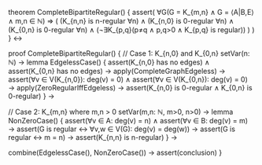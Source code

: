 theorem CompleteBipartiteRegular() {
  assert(
    ∀G(G = K_{m,n} ∧ G = ⟨A|B,E⟩ ∧ m,n ∈ ℕ) ⇒
    (
      (K_{n,n} is n-regular ∀n) ∧
      (K_{n,0} is 0-regular ∀n) ∧
      (K_{0,n} is 0-regular ∀n) ∧
      (¬∃K_{p,q}(p≠q ∧ p,q>0 ∧ K_{p,q} is regular))
    )
  )
} ↔

proof CompleteBipartiteRegular() {
  // Case 1: K_{n,0} and K_{0,n}
  setVar(n: ℕ) →
  lemma EdgelessCase() {
    assert(K_{n,0} has no edges) ∧
    assert(K_{0,n} has no edges) →
    apply(CompleteGraphEdgeless) →
    assert(∀v ∈ V(K_{n,0}): deg(v) = 0) ∧
    assert(∀v ∈ V(K_{0,n}): deg(v) = 0) →
    apply(ZeroRegularIffEdgeless) →
    assert(K_{n,0} is 0-regular ∧ K_{0,n} is 0-regular)
  } →

  // Case 2: K_{m,n} where m,n > 0
  setVar(m,n: ℕ, m>0, n>0) →
  lemma NonZeroCase() {
    assert(∀v ∈ A: deg(v) = n) ∧
    assert(∀v ∈ B: deg(v) = m) →
    assert(G is regular ↔ ∀v,w ∈ V(G): deg(v) = deg(w)) →
    assert(G is regular ↔ m = n) →
    assert(K_{n,n} is n-regular)
  } →

  combine(EdgelessCase(), NonZeroCase()) →
  assert(conclusion)
}
